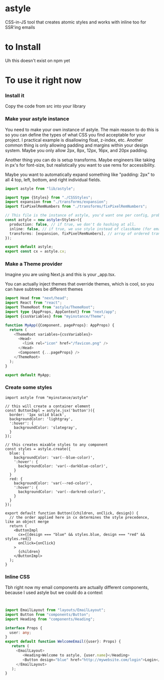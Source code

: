 # astyle
CSS-in-JS tool that creates atomic styles and works with inline too for SSR'ing emails

# to Install

Uh this doesn't exist on npm yet


# To use it right now

### Install it

Copy the code from src into your library

### Make your astyle instance

You need to make your own instance of astyle.
The main reason to do this is so you can define the types of what CSS you find acceptable for your project.
I practical example is disallowing float, z-index, etc.
Another common thing is only allowing padding and margins within your design system. Maybe you only allow 2px, 8px, 12px, 16px, and 20px padding.

Another thing you can do is setup transforms. Maybe engineers like taking in px's for font-size, but realistically you want to use rems for accessibility.

Maybe you want to automatically expand something like "padding: 2px" to all 4 top, left, bottom, and right individual fields.


```typescript
import astyle from "lib/astyle";

import type {Styles} from "./CSSStyles";
import expansion from "./transforms/expansion";
import fixPixelRemNumbers from "./transforms/fixPixelRemNumbers";

// This file is the instance of astyle, you'd want one per config, probably one per site
const astyle = new astyle<Styles>({
  production: false, // if true, we don't do hashing at all.
  inline: false, // if true, we use style instead of className (for emails)
  transforms: [expansion, fixPixelRemNumbers], // array of ordered transforms that change input to a different output
});

export default astyle;
export const cx = astyle.cx;
```


### Make a Theme provider

Imagine you are using Next.js and this is your _app.tsx.

You can actually inject themes that override themes, which is cool, so you can have subtrees be different themes

```typescript
import Head from "next/head";
import React from "react";
import ThemeRoot from "astyle/ThemeRoot";
import type {AppProps, AppContext} from "next/app";
import {cssVariables} from "myinstance/Theme";

function MyApp({Component, pageProps}: AppProps) {
  return (
    <ThemeRoot variables={cssVariables}>
      <Head>
        <link rel="icon" href="/favicon.png" />
      </Head>
      <Component {...pageProps} />
    </ThemeRoot>
  );
}

export default MyApp;
```


### Create some styles

```Button.tsx
import astyle from "myinstance/astyle"

// this will create a container element
const ButtonImpl = astyle.jsx('button')({
  border: '1px solid black',
  backgroundColor: 'lightgray',
  ':hover': {
    backgroundColor: 'slategray',
  }
});

// this creates mixable styles to any component
const styles = astyle.create({
  blue: {
    backgroundColor: 'var(--blue-color)',
    ':hover': {
      backgroundColor: 'var(--darkblue-color)',
    }
  }
  red: {
    backgroundColor: 'var(--red-color)',
    ':hover': {
      backgroundColor: 'var(--darkred-color)',
    }
  }
});

export default function Button({children, onClick, design}) {
  // the order applied here in cx determines the style precedence, like an object merge
  return (
    <ButtonImpl
      cx={[design === "blue" && styles.blue, design === "red" && styles.red]}
      onClick={onClick}
    >
      {children}
    </ButtonImpl>
  );
}
```



### Inline CSS

Tbh right now my email components are actually different components, because I used astyle
but we could do a context


```typescript


import EmailLayout from "layouts/EmailLayout";
import Button from "components/Button";
import Heading from "components/Heading";

interface Props {
  user: any;
}
export default function WelcomeEmail({user}: Props) {
   return (
     <EmailLayout>
        <Heading>Welcome to astyle, {user.name}</Heading>
        <Button design="blue" href="http://mywebsite.com/login">Login</Button>
     </EmailLayout>
   );
}

```
